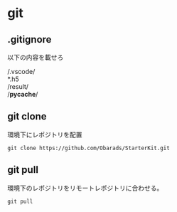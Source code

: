 # git

## .gitignore
以下の内容を載せろ 

/.vscode/  
*.h5  
/result/  
/__pycache__/  

## git clone
環境下にレポジトリを配置
```
git clone https://github.com/Obarads/StarterKit.git
```

## git pull
環境下のレポジトリをリモートレポジトリに合わせる。
```
git pull
```


